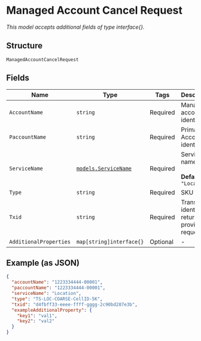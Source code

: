 
# Managed Account Cancel Request

*This model accepts additional fields of type interface{}.*

## Structure

`ManagedAccountCancelRequest`

## Fields

| Name | Type | Tags | Description |
|  --- | --- | --- | --- |
| `AccountName` | `string` | Required | Managed account identifier |
| `PaccountName` | `string` | Required | Primary Account identifier |
| `ServiceName` | [`models.ServiceName`](../../doc/models/service-name.md) | Required | Service name<br><br>**Default**: `"Location"` |
| `Type` | `string` | Required | SKU name |
| `Txid` | `string` | Required | Transaction identifier returned by provision request |
| `AdditionalProperties` | `map[string]interface{}` | Optional | - |

## Example (as JSON)

```json
{
  "accountName": "1223334444-00001",
  "paccountName": "1223334444-00001",
  "serviceName": "Location",
  "type": "TS-LOC-COARSE-CellID-5K",
  "txid": "d4fbff33-eeee-ffff-gggg-2c90bd287e3b",
  "exampleAdditionalProperty": {
    "key1": "val1",
    "key2": "val2"
  }
}
```

